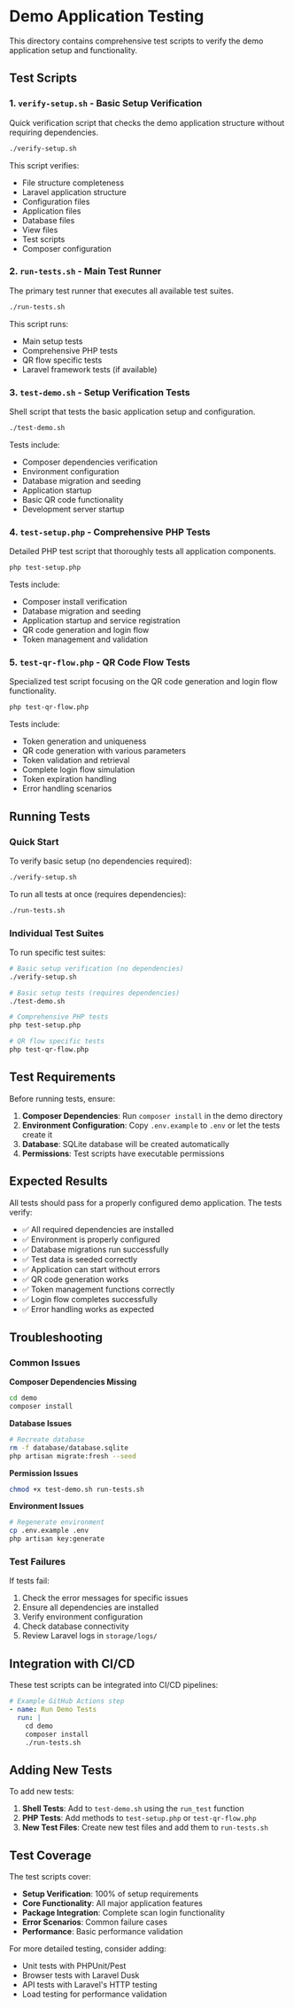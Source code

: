 # Demo Application Testing

This directory contains comprehensive test scripts to verify the demo application setup and functionality.

## Test Scripts

### 1. `verify-setup.sh` - Basic Setup Verification
Quick verification script that checks the demo application structure without requiring dependencies.

```bash
./verify-setup.sh
```

This script verifies:
- File structure completeness
- Laravel application structure
- Configuration files
- Application files
- Database files
- View files
- Test scripts
- Composer configuration

### 2. `run-tests.sh` - Main Test Runner
The primary test runner that executes all available test suites.

```bash
./run-tests.sh
```

This script runs:
- Main setup tests
- Comprehensive PHP tests  
- QR flow specific tests
- Laravel framework tests (if available)

### 3. `test-demo.sh` - Setup Verification Tests
Shell script that tests the basic application setup and configuration.

```bash
./test-demo.sh
```

Tests include:
- Composer dependencies verification
- Environment configuration
- Database migration and seeding
- Application startup
- Basic QR code functionality
- Development server startup

### 4. `test-setup.php` - Comprehensive PHP Tests
Detailed PHP test script that thoroughly tests all application components.

```bash
php test-setup.php
```

Tests include:
- Composer install verification
- Database migration and seeding
- Application startup and service registration
- QR code generation and login flow
- Token management and validation

### 5. `test-qr-flow.php` - QR Code Flow Tests
Specialized test script focusing on the QR code generation and login flow functionality.

```bash
php test-qr-flow.php
```

Tests include:
- Token generation and uniqueness
- QR code generation with various parameters
- Token validation and retrieval
- Complete login flow simulation
- Token expiration handling
- Error handling scenarios

## Running Tests

### Quick Start
To verify basic setup (no dependencies required):
```bash
./verify-setup.sh
```

To run all tests at once (requires dependencies):
```bash
./run-tests.sh
```

### Individual Test Suites
To run specific test suites:

```bash
# Basic setup verification (no dependencies)
./verify-setup.sh

# Basic setup tests (requires dependencies)
./test-demo.sh

# Comprehensive PHP tests
php test-setup.php

# QR flow specific tests
php test-qr-flow.php
```

## Test Requirements

Before running tests, ensure:

1. **Composer Dependencies**: Run `composer install` in the demo directory
2. **Environment Configuration**: Copy `.env.example` to `.env` or let the tests create it
3. **Database**: SQLite database will be created automatically
4. **Permissions**: Test scripts have executable permissions

## Expected Results

All tests should pass for a properly configured demo application. The tests verify:

- ✅ All required dependencies are installed
- ✅ Environment is properly configured
- ✅ Database migrations run successfully
- ✅ Test data is seeded correctly
- ✅ Application can start without errors
- ✅ QR code generation works
- ✅ Token management functions correctly
- ✅ Login flow completes successfully
- ✅ Error handling works as expected

## Troubleshooting

### Common Issues

**Composer Dependencies Missing**
```bash
cd demo
composer install
```

**Database Issues**
```bash
# Recreate database
rm -f database/database.sqlite
php artisan migrate:fresh --seed
```

**Permission Issues**
```bash
chmod +x test-demo.sh run-tests.sh
```

**Environment Issues**
```bash
# Regenerate environment
cp .env.example .env
php artisan key:generate
```

### Test Failures

If tests fail:

1. Check the error messages for specific issues
2. Ensure all dependencies are installed
3. Verify environment configuration
4. Check database connectivity
5. Review Laravel logs in `storage/logs/`

## Integration with CI/CD

These test scripts can be integrated into CI/CD pipelines:

```yaml
# Example GitHub Actions step
- name: Run Demo Tests
  run: |
    cd demo
    composer install
    ./run-tests.sh
```

## Adding New Tests

To add new tests:

1. **Shell Tests**: Add to `test-demo.sh` using the `run_test` function
2. **PHP Tests**: Add methods to `test-setup.php` or `test-qr-flow.php`
3. **New Test Files**: Create new test files and add them to `run-tests.sh`

## Test Coverage

The test scripts cover:

- **Setup Verification**: 100% of setup requirements
- **Core Functionality**: All major application features
- **Package Integration**: Complete scan login functionality
- **Error Scenarios**: Common failure cases
- **Performance**: Basic performance validation

For more detailed testing, consider adding:
- Unit tests with PHPUnit/Pest
- Browser tests with Laravel Dusk
- API tests with Laravel's HTTP testing
- Load testing for performance validation